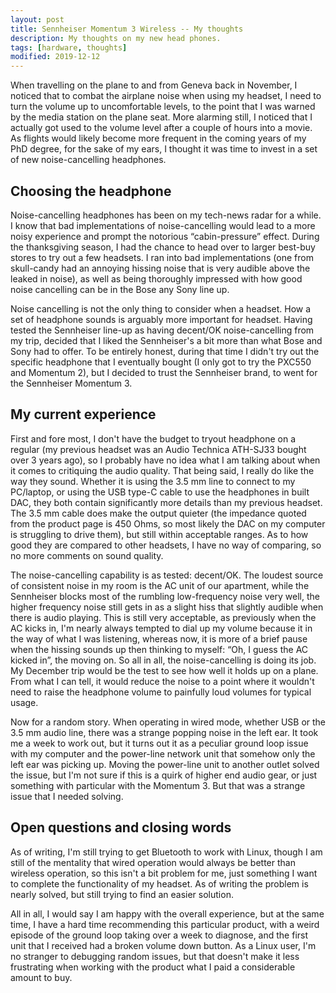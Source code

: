 ```yaml
---
layout: post
title: Sennheiser Momentum 3 Wireless -- My thoughts
description: My thoughts on my new head phones.
tags: [hardware, thoughts]
modified: 2019-12-12
---
```


When travelling on the plane to and from Geneva back in November, I noticed that
to combat the airplane noise when using my headset, I need to turn the volume up
to uncomfortable levels, to the point that I was warned by the media station on
the plane seat. More alarming still, I noticed that I actually got used to the
volume level after a couple of hours into a movie. As flights would likely become
more frequent in the coming years of my PhD degree, for the sake of my ears, I
thought it was time to invest in a set of new noise-cancelling headphones.

## Choosing the headphone

Noise-cancelling headphones has been on my tech-news radar for a while. I know
that bad implementations of noise-cancelling would lead to a more noisy
experience and prompt the notorious “cabin-pressure” effect. During the
thanksgiving season, I had the chance to head over to larger best-buy stores to
try out a few headsets. I ran into bad implementations (one from skull-candy had
an annoying hissing noise that is very audible above the leaked in noise), as
well as being thoroughly impressed with how good noise cancelling can be in the
Bose any Sony line up.

Noise cancelling is not the only thing to consider when a headset. How a set of
headphone sounds is arguably more important for headset. Having tested the
Sennheiser line-up as having decent/OK noise-cancelling from my trip, decided
that I liked the Sennheiser's a bit more than what Bose and Sony had to offer. To
be entirely honest, during that time I didn't try out the specific headphone that
I eventually bought (I only got to try the PXC550 and Momentum 2), but I decided
to trust the Sennheiser brand, to went for the Sennheiser Momentum 3.

## My current experience

First and fore most, I don't have the budget to tryout headphone on a regular (my
previous headset was an Audio Technica ATH-SJ33 bought over 3 years ago), so I
probably have no idea what I am talking about when it comes to critiquing the
audio quality. That being said, I really do like the way they sound. Whether it
is using the 3.5 mm line to connect to my PC/laptop, or using the USB type-C
cable to use the headphones in built DAC, they both contain significantly more
details than my previous headset. The 3.5 mm cable does make the output quieter
(the impedance quoted from the product page is 450 Ohms, so most likely the DAC
on my computer is struggling to drive them), but still within acceptable ranges.
As to how good they are compared to other headsets, I have no way of comparing,
so no more comments on sound quality.

The noise-cancelling capability is as tested: decent/OK. The loudest source of
consistent noise in my room is the AC unit of our apartment, while the Sennheiser
blocks most of the rumbling low-frequency noise very well, the higher frequency
noise still gets in as a slight hiss that slightly audible when there is audio
playing. This is still very acceptable, as previously when the AC kicks in, I'm
nearly always tempted to dial up my volume because it in the way of what I was
listening, whereas now, it is more of a brief pause when the hissing sounds up
then thinking to myself: “Oh, I guess the AC kicked in”, the moving on. So all in
all, the noise-cancelling is doing its job. My December trip would be the test to
see how well it holds up on a plane. From what I can tell, it would reduce the
noise to a point where it wouldn't need to raise the headphone volume to
painfully loud volumes for typical usage.

Now for a random story. When operating in wired mode, whether USB or the 3.5 mm
audio line, there was a strange popping noise in the left ear. It took me a week
to work out, but it turns out it as a peculiar ground loop issue with my computer
and the power-line network unit that somehow only the left ear was picking up.
Moving the power-line unit to another outlet solved the issue, but I'm not sure
if this is a quirk of higher end audio gear, or just something with particular
with the Momentum 3. But that was a strange issue that I needed solving.

## Open questions and closing words

As of writing, I'm still trying to get Bluetooth to work with Linux, though I am
still of the mentality that wired operation would always be better than wireless
operation, so this isn't a bit problem for me, just something I want to complete
the functionality of my headset. As of writing the problem is nearly solved, but
still trying to find an easier solution.

All in all, I would say I am happy with the overall experience, but at the same
time, I have a hard time recommending this particular product, with a weird
episode of the ground loop taking over a week to diagnose, and the first unit
that I received had a broken volume down button. As a Linux user, I'm no stranger
to debugging random issues, but that doesn't make it less frustrating when
working with the product what I paid a considerable amount to buy.
